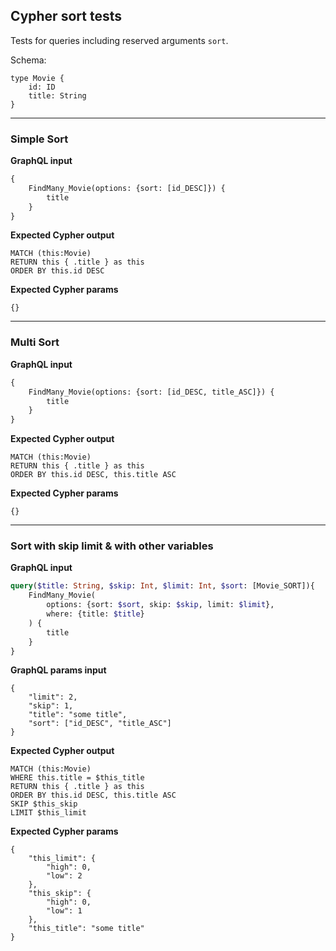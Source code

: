 ## Cypher sort tests

Tests for queries including reserved arguments `sort`.

Schema:

```schema
type Movie {
    id: ID
    title: String
}
```

---

### Simple Sort

**GraphQL input**

```graphql
{
    FindMany_Movie(options: {sort: [id_DESC]}) {
        title
    }
}
```

**Expected Cypher output**

```cypher
MATCH (this:Movie) 
RETURN this { .title } as this
ORDER BY this.id DESC
```

**Expected Cypher params**

```cypher-params
{}
```

---

### Multi Sort

**GraphQL input**

```graphql
{
    FindMany_Movie(options: {sort: [id_DESC, title_ASC]}) {
        title
    }
}
```

**Expected Cypher output**

```cypher
MATCH (this:Movie) 
RETURN this { .title } as this
ORDER BY this.id DESC, this.title ASC
```

**Expected Cypher params**

```cypher-params
{}
```

---

### Sort with skip limit & with other variables

**GraphQL input**

```graphql
query($title: String, $skip: Int, $limit: Int, $sort: [Movie_SORT]){
    FindMany_Movie(
        options: {sort: $sort, skip: $skip, limit: $limit},
        where: {title: $title}
    ) {
        title
    }
}
```

**GraphQL params input**

```graphql-params
{
    "limit": 2,
    "skip": 1,
    "title": "some title",
    "sort": ["id_DESC", "title_ASC"]
}
```

**Expected Cypher output**

```cypher
MATCH (this:Movie) 
WHERE this.title = $this_title
RETURN this { .title } as this
ORDER BY this.id DESC, this.title ASC
SKIP $this_skip
LIMIT $this_limit
```

**Expected Cypher params**

```cypher-params
{
    "this_limit": {
        "high": 0,
        "low": 2
    },
    "this_skip": {
        "high": 0,
        "low": 1
    },
    "this_title": "some title"
}
```
